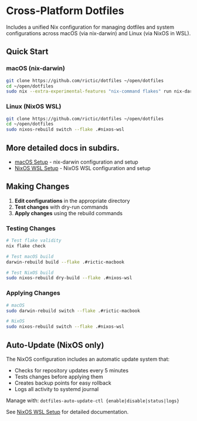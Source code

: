 # Cross-Platform Dotfiles

Includes a unified Nix configuration for managing dotfiles and system configurations across macOS (via nix-darwin) and Linux (via NixOS in WSL).

## Quick Start

### macOS (nix-darwin)
```bash
git clone https://github.com/rictic/dotfiles ~/open/dotfiles
cd ~/open/dotfiles
sudo nix --extra-experimental-features "nix-command flakes" run nix-darwin/master#darwin-rebuild -- switch --flake .#rictic-macbook
```

### Linux (NixOS WSL)
```bash
git clone https://github.com/rictic/dotfiles ~/open/dotfiles
cd ~/open/dotfiles
sudo nixos-rebuild switch --flake .#nixos-wsl
```

## More detailed docs in subdirs.

- [macOS Setup](./nix-darwin/README.md) - nix-darwin configuration and setup
- [NixOS WSL Setup](./nixos-wsl/README.md) - NixOS WSL configuration and setup

## Making Changes

1. **Edit configurations** in the appropriate directory
2. **Test changes** with dry-run commands
3. **Apply changes** using the rebuild commands

### Testing Changes
```bash
# Test flake validity
nix flake check

# Test macOS build
darwin-rebuild build --flake .#rictic-macbook

# Test NixOS build  
sudo nixos-rebuild dry-build --flake .#nixos-wsl
```

### Applying Changes
```bash
# macOS
sudo darwin-rebuild switch --flake .#rictic-macbook

# NixOS
sudo nixos-rebuild switch --flake .#nixos-wsl
```

## Auto-Update (NixOS only)

The NixOS configuration includes an automatic update system that:
- Checks for repository updates every 5 minutes
- Tests changes before applying them
- Creates backup points for easy rollback
- Logs all activity to systemd journal

Manage with: `dotfiles-auto-update-ctl {enable|disable|status|logs}`

See [NixOS WSL Setup](./nixos-wsl/README.md) for detailed documentation.
